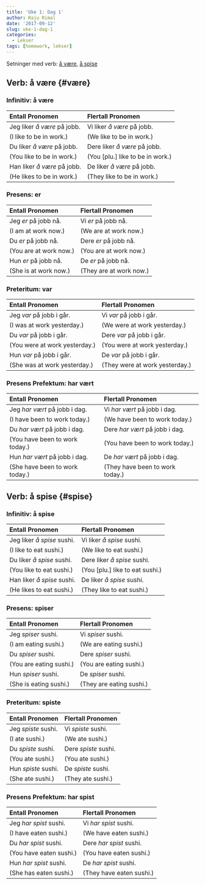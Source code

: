 ```yaml
---
title: 'Uke 1: Dag 1'
author: Raju Rimal
date: '2017-09-12'
slug: uke-1-dag-1
categories:
  - Lekser
tags: [homework, lekser]
---
```


Setninger med verb:
[å være](#være"), [å spise](#spise)

## Verb: å være {#være} 

### Infinitiv: å være

| **Entall Pronomen**             | **Flertall Pronomen**            |
| :------------------------------ | :------------------------------- |
| Jeg liker _å være_ på jobb.     | Vi liker _å være_ på jobb.       |
| (I like to be in work.)         | (We like to be in work.)         |
| Du liker _å være_ på jobb.      | Dere liker _å være_ på jobb.     |
| (You like to be in work.)       | (You [plu.] like to be in work.) |
| Han liker _å være_ på jobb.     | De liker _å være_ på jobb.       |
| (He likes to be in work.)       | (They like to be in work.)       |

### Presens: er

| **Entall Pronomen**    | **Flertall Pronomen**   |
| :--------------------- | :---------------------- |
| Jeg _er_ på jobb nå.   | Vi _er_ på jobb nå.     |
| (I am at work now.)    | (We are at work now.)   |
| Du _er_ på jobb nå.    | Dere _er_ på jobb nå.   |
| (You are at work now.) | (You are at work now.)  |
| Hun _er_ på jobb nå.   | De _er_ på jobb nå.     |
| (She is at work now.) | (They are at work now.) |

### Preteritum: var

| **Entall Pronomen**           | **Flertall Pronomen**          |
| :-------------------------    | :--------------------------    |
| Jeg _var_ på jobb i går.      | Vi _var_ på jobb i går.        |
| (I was at work yesterday.)    | (We were at work yesterday.)   |
| Du _var_ på jobb i går.       | Dere _var_ på jobb i går.      |
| (You were at work yesterday.) | (You were at work yesterday.)  |
| Hun _var_ på jobb i går.      | De _var_ på jobb i går.        |
| (She was at work yesterday.)  | (They were at work yesterday.) |

### Presens Prefektum: har vært

| **Entall Pronomen**            | **Flertall Pronomen**           |
| :-------------------------     | :--------------------------     |
| Jeg _har vært_ på jobb i dag.  | Vi _har vært_ på jobb i dag.    |
| (I have been to work today.)   | (We have been to work today.)   |
| Du _har vært_ på jobb i dag.   | Dere _har vært_ på jobb i dag.  |
| (You have been to work today.) | (You have been to work today.)  |
| Hun _har vært_ på jobb i dag.  | De _har vært_ på jobb i dag.    |
| (She have been to work today.) | (They have been to work today.) |


## Verb: å spise {#spise}

### Infinitiv: å spise

| **Entall Pronomen**             | **Flertall Pronomen**            |
| :------------------------------ | :------------------------------- |
| Jeg liker _å spise_ sushi.      | Vi liker _å spise_ sushi.        |
| (I like to eat sushi.)          | (We like to eat sushi.)          |
| Du liker _å spise_ sushi.       | Dere liker _å spise_ sushi.      |
| (You like to eat sushi.)        | (You [plu.] like to eat sushi.)  |
| Han liker _å spise_ sushi.      | De liker _å spise_ sushi.        |
| (He likes to eat sushi.)        | (They like to eat sushi.)        |

### Presens: spiser

| **Entall Pronomen**     | **Flertall Pronomen**    |
| :---------------------  | :----------------------  |
| Jeg _spiser_ sushi.     | Vi _spiser_ sushi.       |
| (I am eating sushi.)    | (We are eating sushi.)   |
| Du _spiser_ sushi.      | Dere _spiser_ sushi.     |
| (You are eating sushi.) | (You are eating sushi.)  |
| Hun _spiser_ sushi.     | De _spiser_ sushi.       |
| (She is eating sushi.)  | (They are eating sushi.) |

### Preteritum: spiste

| **Entall Pronomen**        | **Flertall Pronomen**       |
| :------------------------- | :-------------------------- |
| Jeg _spiste_ sushi.        | Vi _spiste_ sushi.          |
| (I ate sushi.)             | (We ate sushi.)             |
| Du _spiste_ sushi.         | Dere _spiste_ sushi.        |
| (You ate sushi.)           | (You ate sushi.)            |
| Hun _spiste_ sushi.        | De _spiste_ sushi.          |
| (She ate sushi.)           | (They ate sushi.)           |

### Presens Prefektum: har spist

| **Entall Pronomen**        | **Flertall Pronomen**       |
| :------------------------- | :-------------------------- |
| Jeg _har spist_ sushi.     | Vi _har spist_ sushi.       |
| (I have eaten sushi.)      | (We have eaten sushi.)      |
| Du _har spist_ sushi.      | Dere _har spist_ sushi.     |
| (You have eaten sushi.)    | (You have eaten sushi.)     |
| Hun _har spist_ sushi.     | De _har spist_ sushi.       |
| (She has eaten sushi.)     | (They have eaten sushi.)    |


